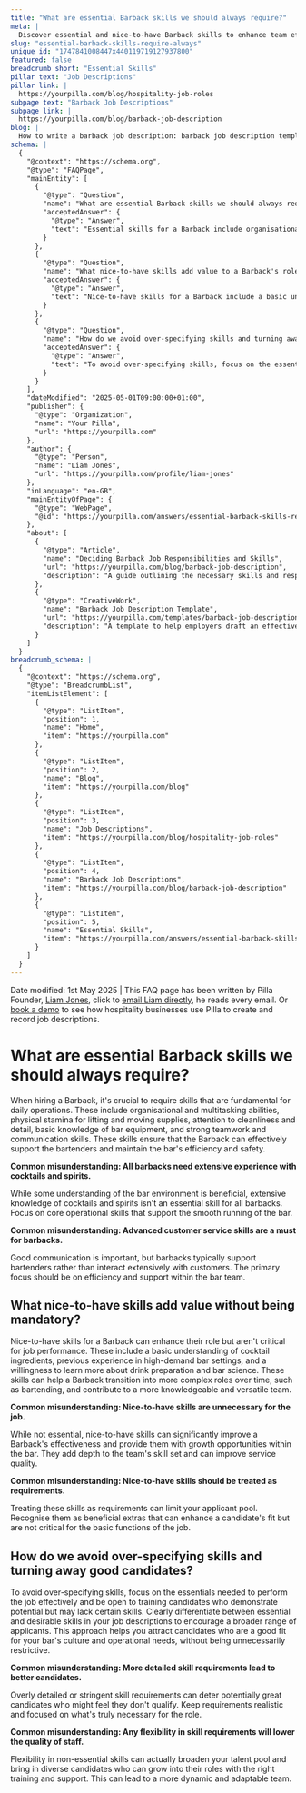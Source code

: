 ```yaml
---
title: "What are essential Barback skills we should always require?"
meta: |
  Discover essential and nice-to-have Barback skills to enhance team efficiency and avoid over-specifying in job descriptions, as explained by Pilla Founder Liam Jones.
slug: "essential-barback-skills-require-always"
unique id: "1747841008447x440119719127937800"
featured: false
breadcrumb short: "Essential Skills"
pillar text: "Job Descriptions"
pillar link: |
  https://yourpilla.com/blog/hospitality-job-roles
subpage text: "Barback Job Descriptions"
subpage link: |
  https://yourpilla.com/blog/barback-job-description
blog: |
  How to write a barback job description: barback job description template included.
schema: |
  {
    "@context": "https://schema.org",
    "@type": "FAQPage",
    "mainEntity": [
      {
        "@type": "Question",
        "name": "What are essential Barback skills we should always require?",
        "acceptedAnswer": {
          "@type": "Answer",
          "text": "Essential skills for a Barback include organisational and multitasking abilities, physical stamina for handling supplies, attention to cleanliness and detail, basic knowledge of bar equipment, and strong teamwork and communication skills. These skills are fundamental for supporting bartenders and maintaining operational efficiency and safety in a bar."
        }
      },
      {
        "@type": "Question",
        "name": "What nice-to-have skills add value to a Barback's role without being mandatory?",
        "acceptedAnswer": {
          "@type": "Answer",
          "text": "Nice-to-have skills for a Barback include a basic understanding of cocktail ingredients, previous experience in high-demand bar environments, and a willingness to learn about drink preparation and bar science. These skills enhance a Barback's role, facilitate their professional growth, and contribute to a more versatile team, although they are not mandatory for the job."
        }
      },
      {
        "@type": "Question",
        "name": "How do we avoid over-specifying skills and turning away good candidates?",
        "acceptedAnswer": {
          "@type": "Answer",
          "text": "To avoid over-specifying skills, focus on the essential skills required for effective performance and welcome applicants who show potential but may lack certain skills. Clearly distinguish between essential and desirable skills in job descriptions to attract a broader range of applicants, thus fostering a diverse and adaptable team."
        }
      }
    ],
    "dateModified": "2025-05-01T09:00:00+01:00",
    "publisher": {
      "@type": "Organization",
      "name": "Your Pilla",
      "url": "https://yourpilla.com"
    },
    "author": {
      "@type": "Person",
      "name": "Liam Jones",
      "url": "https://yourpilla.com/profile/liam-jones"
    },
    "inLanguage": "en-GB",
    "mainEntityOfPage": {
      "@type": "WebPage",
      "@id": "https://yourpilla.com/answers/essential-barback-skills-require-always"
    },
    "about": [
      {
        "@type": "Article",
        "name": "Deciding Barback Job Responsibilities and Skills",
        "url": "https://yourpilla.com/blog/barback-job-description",
        "description": "A guide outlining the necessary skills and responsibilities to consider when defining a Barback's role."
      },
      {
        "@type": "CreativeWork",
        "name": "Barback Job Description Template",
        "url": "https://yourpilla.com/templates/barback-job-description",
        "description": "A template to help employers draft an effective job description for a Barback position."
      }
    ]
  }
breadcrumb_schema: |
  {
    "@context": "https://schema.org",
    "@type": "BreadcrumbList",
    "itemListElement": [
      {
        "@type": "ListItem",
        "position": 1,
        "name": "Home",
        "item": "https://yourpilla.com"
      },
      {
        "@type": "ListItem",
        "position": 2,
        "name": "Blog",
        "item": "https://yourpilla.com/blog"
      },
      {
        "@type": "ListItem",
        "position": 3,
        "name": "Job Descriptions",
        "item": "https://yourpilla.com/blog/hospitality-job-roles"
      },
      {
        "@type": "ListItem",
        "position": 4,
        "name": "Barback Job Descriptions",
        "item": "https://yourpilla.com/blog/barback-job-description"
      },
      {
        "@type": "ListItem",
        "position": 5,
        "name": "Essential Skills",
        "item": "https://yourpilla.com/answers/essential-barback-skills-require-always"
      }
    ]
  }
---
```


Date modified: 1st May 2025 | This FAQ page has been written by Pilla Founder, [Liam Jones](https://yourpilla.com/profile/liam-jones), click to [email Liam directly](https://mailto:liam@yourpilla.com), he reads every email. Or [book a demo](https://calendly.com/pilla/demo) to see how hospitality businesses use Pilla to create and record job descriptions.

# What are essential Barback skills we should always require?

When hiring a Barback, it's crucial to require skills that are fundamental for daily operations. These include organisational and multitasking abilities, physical stamina for lifting and moving supplies, attention to cleanliness and detail, basic knowledge of bar equipment, and strong teamwork and communication skills. These skills ensure that the Barback can effectively support the bartenders and maintain the bar's efficiency and safety.

**Common misunderstanding: All barbacks need extensive experience with cocktails and spirits.**

While some understanding of the bar environment is beneficial, extensive knowledge of cocktails and spirits isn't an essential skill for all barbacks. Focus on core operational skills that support the smooth running of the bar.

**Common misunderstanding: Advanced customer service skills are a must for barbacks.**

Good communication is important, but barbacks typically support bartenders rather than interact extensively with customers. The primary focus should be on efficiency and support within the bar team.

## What nice-to-have skills add value without being mandatory?

Nice-to-have skills for a Barback can enhance their role but aren't critical for job performance. These include a basic understanding of cocktail ingredients, previous experience in high-demand bar settings, and a willingness to learn more about drink preparation and bar science. These skills can help a Barback transition into more complex roles over time, such as bartending, and contribute to a more knowledgeable and versatile team.

**Common misunderstanding: Nice-to-have skills are unnecessary for the job.**

While not essential, nice-to-have skills can significantly improve a Barback's effectiveness and provide them with growth opportunities within the bar. They add depth to the team's skill set and can improve service quality.

**Common misunderstanding: Nice-to-have skills should be treated as requirements.**

Treating these skills as requirements can limit your applicant pool. Recognise them as beneficial extras that can enhance a candidate's fit but are not critical for the basic functions of the job.

## How do we avoid over-specifying skills and turning away good candidates?

To avoid over-specifying skills, focus on the essentials needed to perform the job effectively and be open to training candidates who demonstrate potential but may lack certain skills. Clearly differentiate between essential and desirable skills in your job descriptions to encourage a broader range of applicants. This approach helps you attract candidates who are a good fit for your bar's culture and operational needs, without being unnecessarily restrictive.

**Common misunderstanding: More detailed skill requirements lead to better candidates.**

Overly detailed or stringent skill requirements can deter potentially great candidates who might feel they don't qualify. Keep requirements realistic and focused on what's truly necessary for the role.

**Common misunderstanding: Any flexibility in skill requirements will lower the quality of staff.**

Flexibility in non-essential skills can actually broaden your talent pool and bring in diverse candidates who can grow into their roles with the right training and support. This can lead to a more dynamic and adaptable team.